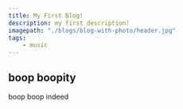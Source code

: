 ```yaml
---
title: My First Blog!
description: my first description!
imagepath: "./blogs/blog-with-photo/header.jpg"
tags:
    - music
---
```


## boop boopity
boop boop indeed